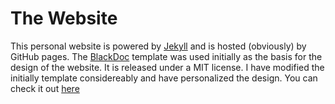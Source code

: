 # The Website

This personal website is powered by [Jekyll](http://jekyllrb.com) and is hosted (obviously) by GitHub pages. The [BlackDoc](https://github.com/karloespiritu/BlackDoc) template was used initially as the basis for the design of the website. It is released under a MIT license. I have modified the initially template considereably and have personalized the design. You can check it out [here](http://cakoch10.github.io/)
